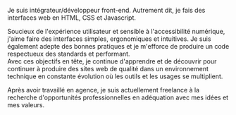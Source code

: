 <!-- ## Information -->

Je suis intégrateur/développeur front-end. Autrement dit, je fais des interfaces web en HTML, CSS et Javascript.

Soucieux de l'expérience utilisateur et sensible à l'accessibilité numérique, j'aime faire des interfaces simples, ergonomiques et intuitives.
Je suis également adepte des bonnes pratiques et je m'efforce de produire un code respectueux des standards et performant.  
Avec ces objectifs en tête, je continue d'apprendre et de découvrir pour continuer à produire des sites web de qualité dans un environnement technique en constante évolution où les outils et les usages se multiplient.

Après avoir travaillé en agence, je suis actuellement freelance à la recherche d'opportunités professionnelles en adéquation avec mes idées et mes valeurs.